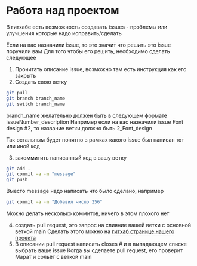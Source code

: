 # Работа над проектом

В гитхабе есть возможность создавать issues - проблемы или
улучшения которые надо исправить/сделать

Если на вас назначили issue, то это значит что решить это issue поручили вам
Для того чтобы его решить, необходимо сделать следующее

1. Прочитать описание issue, возможно там есть инструкция как его закрыть
2. Создать свою ветку

```sh
git pull
git branch branch_name
git switch branch_name
```

branch_name желательно должен быть в следующем формате issueNumber_description
Например если на вас назначили issue Font design #2, то название ветки должно быть 2_Font_design

Так остальным будет понятно в рамках какого issue был написан тот или иной код

3. закоммитить написанный код в вашу ветку

```sh
git add .
git commit -a -m "message"
git push
```

Вместо message надо написать что было сделано, например

```sh
git commit -a -m "Добавил число 256"
```

Можно делать несколько коммитов, ничего в этом плохого нет

4. создать pull request, это запрос на слияние вашей ветки с основной веткой main
   Сделать этого можно на [гитхаб странице нашего проекта](https://github.com/Marat-nsu/2048/pulls)
5. В описании pull request написать closes # и в выпадающем списке выбрать ваше issue
   Когда вы сделаете pull request, его проверит Марат и сольёт с веткой main
